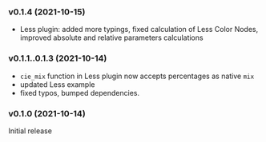 ### v0.1.4 (2021-10-15)
- Less plugin: added more typings, fixed calculation of Less Color Nodes, improved absolute and relative parameters calculations

### v0.1.1..0.1.3 (2021-10-14)
- `cie_mix` function in Less plugin now accepts percentages as native `mix`
- updated Less example
- fixed typos, bumped dependencies.

### v0.1.0 (2021-10-14)
Initial release
